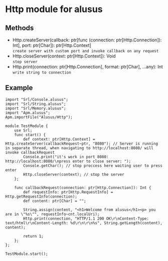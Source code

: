 # Http module for alusus

## Methods
- Http.createServer(callback: ptr[func (connection: ptr[Http.Connection]): Int], port: ptr[Char]): ptr[Http.Context] <br> ```create server with custom port and invoke callback on any request```
- Http.closeServer(context: ptr[Http.Context]): Void <br> ```stop server```
- Http.print(connection: ptr[Http.Connection], format: ptr[Char], ...any): Int <br> ```write string to connection```

## Example
```
import "Srl/Console.alusus";
import "Srl/String.alusus";
import "Srl/Memory.alusus";
import "Apm.alusus";
Apm.importFile("Alusus/Http");

module TestModule {
    use Srl;
    func start() {
        def context: ptr[Http.Context] = Http.createServer(callbackRequest~ptr, "8080"); // Server is running in separate thread, when navigating to http://localhost:8080/ will invoke callbackRequest
        Console.print("it's work in port 8080: http://localhost:8080/\npress enter to close server: ");
        Console.getChar(); // stop proccess here waiting user to press enter
        Http.closeServer(context); // stop the server
    };

    func callbackRequest(connection: ptr[Http.Connection]): Int {
        def requestInfo: ptr[Http.RequestInfo] = Http.getRequestInfo(connection);
        def content: ptr[Char] = "";

        String.assign(content, "<h1>Welcome from alusus</h1><p> you are in \"%s\"", requestInfo~cnt.localUri);
        Http.print(connection, "HTTP/1.1 200 OK\r\nContent-Type: text/html\r\nContent-Length: %d\r\n\r\n%s", String.getLength(content), content);

        return 1;
    };
};

TestModule.start();
```